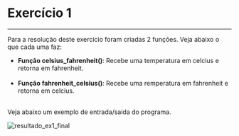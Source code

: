 <h1>Exercício 1</h1>

*****

<p>Para a resolução deste exercício foram criadas 2 funções. Veja abaixo o que cada uma faz: </p>

<ul>
    <li><b>Função celsius_fahrenheit()</b>: Recebe uma temperatura em celcius e retorna em fahrenheit.</li><br>
    <li><b>Função fahrenheit_celsius()</b>: Recebe uma remperatura em fahrenheit e retorna em celcius.</li><br>
</ul>

<p>Veja abaixo um exemplo de entrada/saida do programa.</p>

![resultado_ex1_final](https://user-images.githubusercontent.com/38111460/173623655-fc293c06-32a6-48e2-8709-f4cf48b2567d.PNG)
